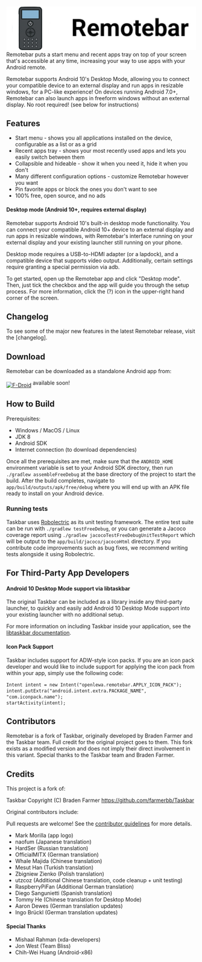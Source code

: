 ![Remotebar](images/remotebar_banner.jpg) Remotebar puts a start menu and recent apps tray on top of your screen that's accessible at any time, increasing your way to use apps with your Android remote.

Remotebar supports Android 10's Desktop Mode, allowing you to connect your compatible device to an external display and run apps in resizable windows, for a PC-like experience!  On devices running Android 7.0+, Remotebar can also launch apps in freeform windows without an external display.  No root required!  (see below for instructions)

## Features
* Start menu - shows you all applications installed on the device, configurable as a list or as a grid
* Recent apps tray - shows your most recently used apps and lets you easily switch between them
* Collapsible and hideable - show it when you need it, hide it when you don't
* Many different configuration options - customize Remotebar however you want
* Pin favorite apps or block the ones you don't want to see
* 100% free, open source, and no ads

#### Desktop mode (Android 10+, requires external display)
Remotebar supports Android 10's built-in desktop mode functionality. You can connect your compatible Android 10+ device to an external display and run apps in resizable windows, with Remotebar's interface running on your external display and your existing launcher still running on your phone.

Desktop mode requires a USB-to-HDMI adapter (or a lapdock), and a compatible device that supports video output. Additionally, certain settings require granting a special permission via adb.

To get started, open up the Remotebar app and click "Desktop mode". Then, just tick the checkbox and the app will guide you through the setup process. For more information, click the (?) icon in the upper-right hand corner of the screen.

## Changelog
To see some of the major new features in the latest Remotebar release, visit the [changelog].

## Download
Remotebar can be downloaded as a standalone Android app from:

[<img src="https://fdroid.gitlab.io/artwork/badge/get-it-on.png"
      alt="F-Droid"
      height="80"
      align="middle">](https://f-droid.org/packages)
available soon!     

## How to Build
Prerequisites:
* Windows / MacOS / Linux
* JDK 8
* Android SDK
* Internet connection (to download dependencies)

Once all the prerequisites are met, make sure that the `ANDROID_HOME` environment variable is set to your Android SDK directory, then run `./gradlew assembleFreeDebug` at the base directory of the project to start the build. After the build completes, navigate to `app/build/outputs/apk/free/debug` where you will end up with an APK file ready to install on your Android device.

### Running tests

Taskbar uses [Robolectric](https://github.com/robolectric/robolectric) as its unit testing framework.  The entire test suite can be run with `./gradlew testFreeDebug`, or you can generate a Jacoco coverage report using `./gradlew jacocoTestFreeDebugUnitTestReport` which will be output to the `app/build/jacoco/jacocoHtml` directory.  If you contribute code improvements such as bug fixes, we recommend writing tests alongside it using Robolectric.

## For Third-Party App Developers

#### Android 10 Desktop Mode support via libtaskbar
The original Taskbar can be included as a library inside any third-party launcher, to quickly and easily add Android 10 Desktop Mode support into your existing launcher with no additional setup.

For more information on including Taskbar inside your application, see the [libtaskbar documentation](https://github.com/farmerbb/libtaskbar/blob/master/README.md).

#### Icon Pack Support
Taskbar includes support for ADW-style icon packs.  If you are an icon pack developer and would like to include support for applying the icon pack from within your app, simply use the following code:

    Intent intent = new Intent("openlewa.remotebar.APPLY_ICON_PACK");
    intent.putExtra("android.intent.extra.PACKAGE_NAME", "com.iconpack.name");
    startActivity(intent);

## Contributors 

Remotebar is a fork of Taskbar, originally developed by Braden Farmer and the Taskbar team. Full credit for the original project goes to them. This fork exists as a modified version and does not imply their direct involvement in this variant. Special thanks to the Taskbar team and Braden Farmer.

## Credits

This project is a fork of:

Taskbar
Copyright (C) Braden Farmer
https://github.com/farmerbb/Taskbar

Original contributors include:

Pull requests are welcome!  See the [contributor guidelines](https://github.com/farmerbb/Taskbar/blob/master/CONTRIBUTING.md) for more details.

* Mark Morilla (app logo)
* naofum (Japanese translation)
* HardSer (Russian translation)
* OfficialMITX (German translation)
* Whale Majida (Chinese translation)
* Mesut Han (Turkish translation)
* Zbigniew Zienko (Polish translation)
* utzcoz (Additional Chinese translation, code cleanup + unit testing)
* RaspberryPiFan (Additional German translation)
* Diego Sangunietti (Spanish translation)
* Tommy He (Chinese translation for Desktop Mode)
* Aaron Dewes (German translation updates)
* Ingo Brückl (German translation updates)

#### Special Thanks
* Mishaal Rahman (xda-developers)
* Jon West (Team Bliss)
* Chih-Wei Huang (Android-x86)
